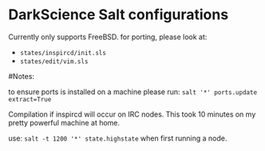 # DarkScience Salt configurations

Currently only supports FreeBSD.
for porting, please look at:

 * `states/inspircd/init.sls`
 * `states/edit/vim.sls`


#Notes:

to ensure ports is installed on a machine please run:
`salt '*' ports.update extract=True`

Compilation if inspircd will occur on IRC nodes.
This took 10 minutes on my pretty powerful machine at home.

use:
`salt -t 1200 '*' state.highstate` when first running a node.
